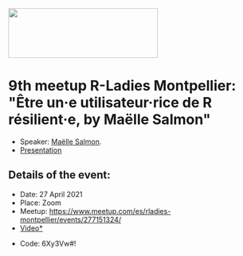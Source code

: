 <img src="https://github.com/rladies/starter-kit/blob/master/logo/R-LadiesGlobal_RBG_online_LogoWithText_Horizontal.png" data-canonical-src="https://github.com/rladies/starter-kit/blob/master/logo/R-LadiesGlobal_RBG_online_LogoWithText_Horizontal.png" width="300" height="100" />

# 9th meetup R-Ladies Montpellier: "Être un·e utilisateur·rice de R résilient·e, by Maëlle Salmon"

- Speaker: [Maëlle Salmon](https://masalmon.eu/).
- [Presentation](https://rresilience-mpl.netlify.app/#/1)

## Details of the event:
- Date: 27 April 2021
- Place: Zoom
- Meetup: https://www.meetup.com/es/rladies-montpellier/events/277151324/
- [Video*](https://umontpellier-fr.zoom.us/rec/share/zoD_Kt5hlRCBCH3jk0Akuh5tufHkj_11vmPf7RFXD4KPDYvqlWYnFjX--prO0wzx.IIIlujXPSxQC9ia3?startTime=1619541445000)
* Code: 6Xy3Vw#!

